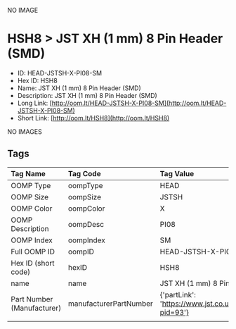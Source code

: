 


  
NO IMAGE  
# HSH8 > JST XH (1 mm) 8 Pin Header (SMD)

- ID: HEAD-JSTSH-X-PI08-SM
- Hex ID: HSH8
- Name: JST XH (1 mm) 8 Pin Header (SMD)
- Description: JST XH (1 mm) 8 Pin Header (SMD)
- Long Link: [http://oom.lt/HEAD-JSTSH-X-PI08-SM](http://oom.lt/HEAD-JSTSH-X-PI08-SM)
- Short Link: [http://oom.lt/HSH8](http://oom.lt/HSH8)
  
NO IMAGES  
## Tags
  

|Tag Name|Tag Code|Tag Value|
| :--- | :--- | :--- |
|OOMP Type|oompType|HEAD|
|OOMP Size|oompSize|JSTSH|
|OOMP Color|oompColor|X|
|OOMP Description|oompDesc|PI08|
|OOMP Index|oompIndex|SM|
|Full OOMP ID|oompID|HEAD-JSTSH-X-PI08-SM|
|Hex ID (short code)|hexID|HSH8|
|name|name|JST XH (1 mm) 8 Pin Header (SMD)|
|Part Number (Manufacturer)|manufacturerPartNumber|{'partLink': 'https://www.jst.co.uk/productSeries.php?pid=93'}|
||||
